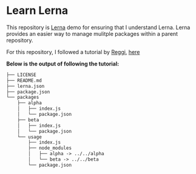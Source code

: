 # Learn Lerna

This repository is [Lerna](https://github.com/lerna/lerna#getting-started) demo for ensuring that I understand Lerna. Lerna provides an easier way to manage mulitple packages within a parent repository.

For this repository, I followed a tutorial by [Reggi](https://github.com/reggi), [here](https://github.com/reggi/lerna-tutorial)

**Below is the output of following the tutorial:**

```txt
├── LICENSE
├── README.md
├── lerna.json
├── package.json
└── packages
    ├── alpha
    │   ├── index.js
    │   └── package.json
    ├── beta
    │   ├── index.js
    │   └── package.json
    └── usage
        ├── index.js
        ├── node_modules
        │   ├── alpha -> ../../alpha
        │   └── beta -> ../../beta
        └── package.json
```
